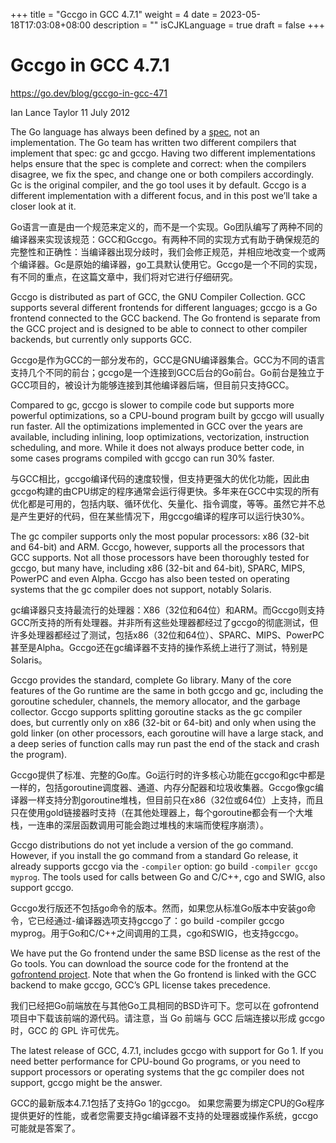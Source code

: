 +++
title = "Gccgo in GCC 4.7.1"
weight = 4
date = 2023-05-18T17:03:08+08:00
description = ""
isCJKLanguage = true
draft = false
+++

# Gccgo in GCC 4.7.1

https://go.dev/blog/gccgo-in-gcc-471

Ian Lance Taylor
11 July 2012

The Go language has always been defined by a [spec](https://go.dev/ref/spec), not an implementation. The Go team has written two different compilers that implement that spec: gc and gccgo. Having two different implementations helps ensure that the spec is complete and correct: when the compilers disagree, we fix the spec, and change one or both compilers accordingly. Gc is the original compiler, and the go tool uses it by default. Gccgo is a different implementation with a different focus, and in this post we’ll take a closer look at it.

Go语言一直是由一个规范来定义的，而不是一个实现。Go团队编写了两种不同的编译器来实现该规范：GCC和Gccgo。有两种不同的实现方式有助于确保规范的完整性和正确性：当编译器出现分歧时，我们会修正规范，并相应地改变一个或两个编译器。Gc是原始的编译器，go工具默认使用它。Gccgo是一个不同的实现，有不同的重点，在这篇文章中，我们将对它进行仔细研究。

Gccgo is distributed as part of GCC, the GNU Compiler Collection. GCC supports several different frontends for different languages; gccgo is a Go frontend connected to the GCC backend. The Go frontend is separate from the GCC project and is designed to be able to connect to other compiler backends, but currently only supports GCC.

Gccgo是作为GCC的一部分发布的，GCC是GNU编译器集合。GCC为不同的语言支持几个不同的前台；gccgo是一个连接到GCC后台的Go前台。Go前台是独立于GCC项目的，被设计为能够连接到其他编译器后端，但目前只支持GCC。

Compared to gc, gccgo is slower to compile code but supports more powerful optimizations, so a CPU-bound program built by gccgo will usually run faster. All the optimizations implemented in GCC over the years are available, including inlining, loop optimizations, vectorization, instruction scheduling, and more. While it does not always produce better code, in some cases programs compiled with gccgo can run 30% faster.

与GCC相比，gccgo编译代码的速度较慢，但支持更强大的优化功能，因此由gccgo构建的由CPU绑定的程序通常会运行得更快。多年来在GCC中实现的所有优化都是可用的，包括内联、循环优化、矢量化、指令调度，等等。虽然它并不总是产生更好的代码，但在某些情况下，用gccgo编译的程序可以运行快30%。

The gc compiler supports only the most popular processors: x86 (32-bit and 64-bit) and ARM. Gccgo, however, supports all the processors that GCC supports. Not all those processors have been thoroughly tested for gccgo, but many have, including x86 (32-bit and 64-bit), SPARC, MIPS, PowerPC and even Alpha. Gccgo has also been tested on operating systems that the gc compiler does not support, notably Solaris.

gc编译器只支持最流行的处理器：X86（32位和64位）和ARM。而Gccgo则支持GCC所支持的所有处理器。并非所有这些处理器都经过了gccgo的彻底测试，但许多处理器都经过了测试，包括x86（32位和64位）、SPARC、MIPS、PowerPC甚至是Alpha。Gccgo还在gc编译器不支持的操作系统上进行了测试，特别是Solaris。

Gccgo provides the standard, complete Go library. Many of the core features of the Go runtime are the same in both gccgo and gc, including the goroutine scheduler, channels, the memory allocator, and the garbage collector. Gccgo supports splitting goroutine stacks as the gc compiler does, but currently only on x86 (32-bit or 64-bit) and only when using the gold linker (on other processors, each goroutine will have a large stack, and a deep series of function calls may run past the end of the stack and crash the program).

Gccgo提供了标准、完整的Go库。Go运行时的许多核心功能在gccgo和gc中都是一样的，包括goroutine调度器、通道、内存分配器和垃圾收集器。Gccgo像gc编译器一样支持分割goroutine堆栈，但目前只在x86（32位或64位）上支持，而且只在使用gold链接器时支持（在其他处理器上，每个goroutine都会有一个大堆栈，一连串的深层函数调用可能会跑过堆栈的末端而使程序崩溃）。

Gccgo distributions do not yet include a version of the go command. However, if you install the go command from a standard Go release, it already supports gccgo via the `-compiler` option: go build `-compiler gccgo myprog`. The tools used for calls between Go and C/C++, cgo and SWIG, also support gccgo.

Gccgo发行版还不包括go命令的版本。然而，如果您从标准Go版本中安装go命令，它已经通过-编译器选项支持gccgo了：go build -compiler gccgo myprog。用于Go和C/C++之间调用的工具，cgo和SWIG，也支持gccgo。

We have put the Go frontend under the same BSD license as the rest of the Go tools. You can download the source code for the frontend at the [gofrontend project](https://github.com/golang/gofrontend). Note that when the Go frontend is linked with the GCC backend to make gccgo, GCC’s GPL license takes precedence.

我们已经把Go前端放在与其他Go工具相同的BSD许可下。您可以在 gofrontend 项目中下载该前端的源代码。请注意，当 Go 前端与 GCC 后端连接以形成 gccgo 时，GCC 的 GPL 许可优先。

The latest release of GCC, 4.7.1, includes gccgo with support for Go 1. If you need better performance for CPU-bound Go programs, or you need to support processors or operating systems that the gc compiler does not support, gccgo might be the answer.

GCC的最新版本4.7.1包括了支持Go 1的gccgo。 如果您需要为绑定CPU的Go程序提供更好的性能，或者您需要支持gc编译器不支持的处理器或操作系统，gccgo可能就是答案了。
